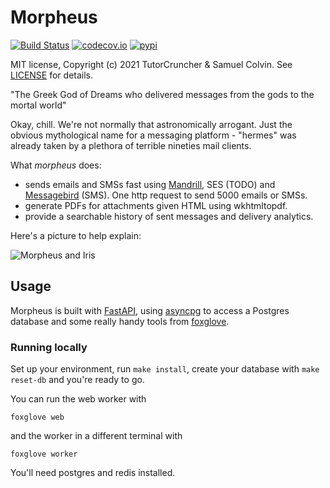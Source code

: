# Morpheus

[![Build Status](https://travis-ci.org/tutorcruncher/morpheus.svg?branch=master)](https://travis-ci.org/tutorcruncher/morpheus)
[![codecov.io](https://codecov.io/gh/tutorcruncher/morpheus/branch/master/graph/badge.svg)](https://codecov.io/gh/tutorcruncher/morpheus)
[![pypi](https://img.shields.io/pypi/v/morpheus-mail.svg)](https://pypi.python.org/pypi/morpheus-mail)

MIT license, Copyright (c) 2021 TutorCruncher & Samuel Colvin. See [LICENSE](LICENSE) for details.

"The Greek God of Dreams who delivered messages from the gods to the mortal world"

Okay, chill. We're not normally that astronomically arrogant. Just the obvious mythological name for a messaging
platform - "hermes" was already taken by a plethora of terrible nineties mail clients.

What *morpheus* does:
* sends emails and SMSs fast using [Mandrill](https://www.mandrillapp.com/docs/), SES (TODO) and [Messagebird](https://www.messagebird.com/en/) (SMS). One http request to send 5000 emails or SMSs.
* generate PDFs for attachments given HTML using wkhtmltopdf.
* provide a searchable history of sent messages and delivery analytics.

Here's a picture to help explain:

![Morpheus and Iris](https://raw.githubusercontent.com/tutorcruncher/morpheus/master/morpheus.png)

## Usage

Morpheus is built with [FastAPI](https://fastapi.tiangolo.com/), using [asyncpg](https://github.com/MagicStack/asyncpg) 
to access a Postgres database and some really handy tools from [foxglove](https://github.com/samuelcolvin/foxglove).

### Running locally

Set up your environment, run `make install`, create your database with `make reset-db` and you're ready to go.

You can run the web worker with

```
foxglove web
```

and the worker in a different terminal with

```
foxglove worker
```

You'll need postgres and redis installed.
